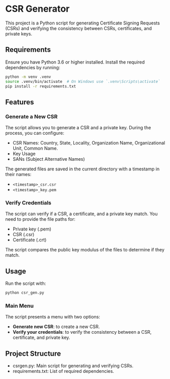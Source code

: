 # CSR Generator

This project is a Python script for generating Certificate Signing Requests (CSRs) and verifying the consistency between CSRs, certificates, and private keys.

## Requirements

Ensure you have Python 3.6 or higher installed. Install the required dependencies by running:

```bash
python -m venv .venv
source .venv/bin/activate  # On Windows use `.venv\Scripts\activate`
pip install -r requirements.txt
```

## Features

### Generate a New CSR

The script allows you to generate a CSR and a private key. During the process, you can configure:

- CSR Names: Country, State, Locality, Organization Name, Organizational Unit, Common Name.
- Key Usage
- SANs (Subject Alternative Names)

The generated files are saved in the current directory with a timestamp in their names:

- `<timestamp>_csr.csr`
- `<timestamp>_key.pem`

### Verify Credentials

The script can verify if a CSR, a certificate, and a private key match. You need to provide the file paths for:

- Private key (.pem)
- CSR (.csr)
- Certificate (.crt)

The script compares the public key modulus of the files to determine if they match.

## Usage

Run the script with:

```bash
python csr_gen.py
```

### Main Menu

The script presents a menu with two options:

- **Generate new CSR**: to create a new CSR.
- **Verify your credentials**: to verify the consistency between a CSR, certificate, and private key.

## Project Structure

- csrgen.py: Main script for generating and verifying CSRs.
- requirements.txt: List of required dependencies.
